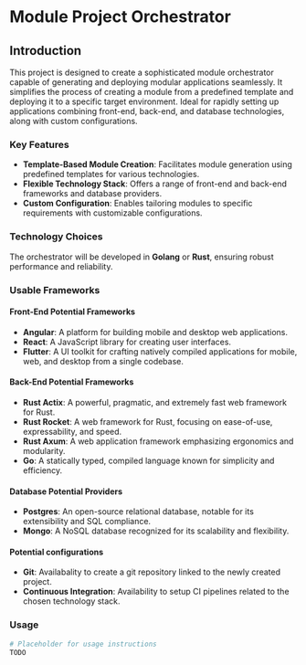 # Module Project Orchestrator

## Introduction

This project is designed to create a sophisticated module orchestrator capable of generating and deploying modular applications seamlessly. It simplifies the process of creating a module from a predefined template and deploying it to a specific target environment. Ideal for rapidly setting up applications combining front-end, back-end, and database technologies, along with custom configurations.

### Key Features

- **Template-Based Module Creation**: Facilitates module generation using predefined templates for various technologies.
- **Flexible Technology Stack**: Offers a range of front-end and back-end frameworks and database providers.
- **Custom Configuration**: Enables tailoring modules to specific requirements with customizable configurations.

### Technology Choices

The orchestrator will be developed in **Golang** or **Rust**, ensuring robust performance and reliability.

### Usable Frameworks

#### Front-End Potential Frameworks

- **Angular**: A platform for building mobile and desktop web applications.
- **React**: A JavaScript library for creating user interfaces.
- **Flutter**: A UI toolkit for crafting natively compiled applications for mobile, web, and desktop from a single codebase.

#### Back-End Potential Frameworks

- **Rust Actix**: A powerful, pragmatic, and extremely fast web framework for Rust.
- **Rust Rocket**: A web framework for Rust, focusing on ease-of-use, expressability, and speed.
- **Rust Axum**: A web application framework emphasizing ergonomics and modularity.
- **Go**: A statically typed, compiled language known for simplicity and efficiency.

#### Database Potential Providers

- **Postgres**: An open-source relational database, notable for its extensibility and SQL compliance.
- **Mongo**: A NoSQL database recognized for its scalability and flexibility.

#### Potential configurations

- **Git**: Availabality to create a git repository linked to the newly created project.
- **Continuous Integration**: Availability to setup CI pipelines related to the chosen technology stack.

### Usage

```bash
# Placeholder for usage instructions
TODO
```

